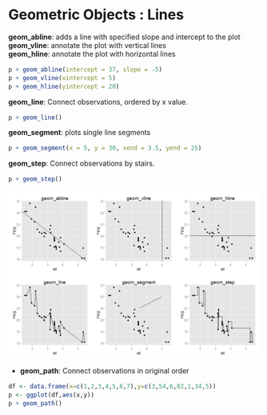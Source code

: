 Geometric Objects : Lines
==============================
**geom_abline**: adds a line with specified slope and intercept to the plot  
**geom_vline**: annotate the plot with vertical lines  
**geom_hline**: annotate the plot with horizontal lines

```R
p + geom_abline(intercept = 37, slope = -5)
p + geom_vline(xintercept = 5)
p + geom_hline(yintercept = 20)
```

**geom_line**: Connect observations, ordered by x value.
```R
p + geom_line()
```
**geom_segment**: plots single line segments
```R
p + geom_segment(x = 5, y = 30, xend = 3.5, yend = 25)
```

**geom_step**: Connect observations by stairs.
```R
p + geom_step()
```
![](https://github.com/xiaeryu/Figures/blob/master/geomObjects_line.png)

* **geom_path**: Connect observations in original order
```R
df <- data.frame(x=c(1,2,3,4,5,6,7),y=c(3,54,6,82,1,34,5))
p <- ggplot(df,aes(x,y)) 
p + geom_path()
```


